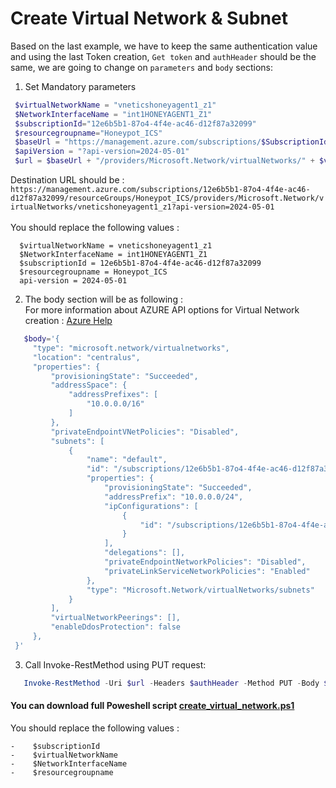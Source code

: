 # Create Virtual Network & Subnet
Based on the last example, we have to keep the same authentication value and using the last Token creation, `Get token` and `authHeader` should be the same, we are going to change on `parameters` and `body` sections:
1.  Set Mandatory parameters
   ```powershell
    $virtualNetworkName = "vneticshoneyagent1_z1"
    $NetworkInterfaceName = "int1HONEYAGENT1_Z1"
    $subscriptionId="12e6b5b1-87o4-4f4e-ac46-d12f87a32099"
    $resourcegroupname="Honeypot_ICS"
    $baseUrl = "https://management.azure.com/subscriptions/$SubscriptionId" + "/resourceGroups/$resourceGroupName"
    $apiVersion = "?api-version=2024-05-01"
    $url = $baseUrl + "/providers/Microsoft.Network/virtualNetworks/" + $virtualNetworkName + $apiVersion
   ```
Destination URL should be  : <br>
`https://management.azure.com/subscriptions/12e6b5b1-87o4-4f4e-ac46-d12f87a32099/resourceGroups/Honeypot_ICS/providers/Microsoft.Network/virtualNetworks/vneticshoneyagent1_z1?api-version=2024-05-01`<br><br>
You should replace the following values : <br>
```
  $virtualNetworkName = vneticshoneyagent1_z1
  $NetworkInterfaceName = int1HONEYAGENT1_Z1
  $subscriptionId = 12e6b5b1-87o4-4f4e-ac46-d12f87a32099
  $resourcegroupname = Honeypot_ICS
  api-version = 2024-05-01
```

2.  The body section will be as following :<br>
      For more information about AZURE API options for Virtual Network creation : [Azure Help](https://learn.microsoft.com/en-us/rest/api/virtualnetwork/virtual-networks/create-or-update?view=rest-virtualnetwork-2024-05-01&tabs=HTTP)
   ```powershell
      $body='{
        "type": "microsoft.network/virtualnetworks",
        "location": "centralus",
        "properties": {
            "provisioningState": "Succeeded",
            "addressSpace": {
                "addressPrefixes": [
                    "10.0.0.0/16"
                ]
            },
            "privateEndpointVNetPolicies": "Disabled",
            "subnets": [
                {
                    "name": "default",
                    "id": "/subscriptions/12e6b5b1-87o4-4f4e-ac46-d12f87a32099/resourceGroups/Honeypot_ICS/providers/Microsoft.Network/virtualNetworks/vneticshoneyagent1_z1/subnets/default",
                    "properties": {
                        "provisioningState": "Succeeded",
                        "addressPrefix": "10.0.0.0/24",
                        "ipConfigurations": [
                            {
                                "id": "/subscriptions/12e6b5b1-87o4-4f4e-ac46-d12f87a32099/resourceGroups/Honeypot_ICS/providers/Microsoft.Network/networkInterfaces/int1HONEYAGENT1_Z1/ipConfigurations/IPCONFIG1"
                            }
                        ],
                        "delegations": [],
                        "privateEndpointNetworkPolicies": "Disabled",
                        "privateLinkServiceNetworkPolicies": "Enabled"
                    },
                    "type": "Microsoft.Network/virtualNetworks/subnets"
                }
            ],
            "virtualNetworkPeerings": [],
            "enableDdosProtection": false
        },
    }'
   ```
3.   Call Invoke-RestMethod using PUT request:
   ```powershell
      Invoke-RestMethod -Uri $url -Headers $authHeader -Method PUT -Body $body
   ```

#### You can download full Poweshell script [create_virtual_network.ps1](create_virtual_network.ps1) 
You should replace the following values : <br>
```
-    $subscriptionId
-    $virtualNetworkName
-    $NetworkInterfaceName
-    $resourcegroupname
```
